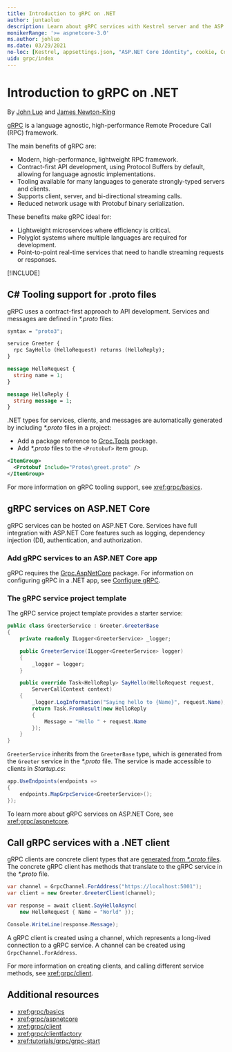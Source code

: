 ```yaml
---
title: Introduction to gRPC on .NET
author: juntaoluo
description: Learn about gRPC services with Kestrel server and the ASP.NET Core stack.
monikerRange: '>= aspnetcore-3.0'
ms.author: johluo
ms.date: 03/29/2021
no-loc: [Kestrel, appsettings.json, "ASP.NET Core Identity", cookie, Cookie, Blazor, "Blazor Server", "Blazor WebAssembly", "Identity", "Let's Encrypt", Razor, SignalR]
uid: grpc/index
---
```

# Introduction to gRPC on .NET

By [John Luo](https://github.com/juntaoluo) and [James Newton-King](https://twitter.com/jamesnk)

[gRPC](https://grpc.io/docs/guides/) is a language agnostic, high-performance Remote Procedure Call (RPC) framework.

The main benefits of gRPC are:
* Modern, high-performance, lightweight RPC framework.
* Contract-first API development, using Protocol Buffers by default, allowing for language agnostic implementations.
* Tooling available for many languages to generate strongly-typed servers and clients.
* Supports client, server, and bi-directional streaming calls.
* Reduced network usage with Protobuf binary serialization.

These benefits make gRPC ideal for:
* Lightweight microservices where efficiency is critical.
* Polyglot systems where multiple languages are required for development.
* Point-to-point real-time services that need to handle streaming requests or responses.

[!INCLUDE[](~/includes/gRPCazure.md)]

## C# Tooling support for .proto files

gRPC uses a contract-first approach to API development. Services and messages are defined in *\*.proto* files:

```protobuf
syntax = "proto3";

service Greeter {
  rpc SayHello (HelloRequest) returns (HelloReply);
}

message HelloRequest {
  string name = 1;
}

message HelloReply {
  string message = 1;
}
```

.NET types for services, clients, and messages are automatically generated by including *\*.proto* files in a project:

* Add a package reference to [Grpc.Tools](https://www.nuget.org/packages/Grpc.Tools/) package.
* Add *\*.proto* files to the `<Protobuf>` item group.

```xml
<ItemGroup>
  <Protobuf Include="Protos\greet.proto" />
</ItemGroup>
```

For more information on gRPC tooling support, see <xref:grpc/basics>.

## gRPC services on ASP.NET Core

gRPC services can be hosted on ASP.NET Core. Services have full integration with ASP.NET Core features such as logging, dependency injection (DI), authentication, and authorization.

### Add gRPC services to an ASP.NET Core app

gRPC requires the [Grpc.AspNetCore](https://www.nuget.org/packages/Grpc.AspNetCore) package. For information on configuring gRPC in a .NET app, see [Configure gRPC](xref:grpc/aspnetcore#configure-grpc).

### The gRPC service project template

The gRPC service project template provides a starter service:

```csharp
public class GreeterService : Greeter.GreeterBase
{
    private readonly ILogger<GreeterService> _logger;

    public GreeterService(ILogger<GreeterService> logger)
    {
        _logger = logger;
    }

    public override Task<HelloReply> SayHello(HelloRequest request,
        ServerCallContext context)
    {
        _logger.LogInformation("Saying hello to {Name}", request.Name);
        return Task.FromResult(new HelloReply 
        {
            Message = "Hello " + request.Name
        });
    }
}
```

`GreeterService` inherits from the `GreeterBase` type, which is generated from the `Greeter` service in the *\*.proto* file. The service is made accessible to clients in *Startup.cs*:

```csharp
app.UseEndpoints(endpoints =>
{
    endpoints.MapGrpcService<GreeterService>();
});
```

To learn more about gRPC services on ASP.NET Core, see <xref:grpc/aspnetcore>.

## Call gRPC services with a .NET client

gRPC clients are concrete client types that are [generated from *\*.proto* files](xref:grpc/basics#generated-c-assets). The concrete gRPC client has methods that translate to the gRPC service in the *\*.proto* file.

```csharp
var channel = GrpcChannel.ForAddress("https://localhost:5001");
var client = new Greeter.GreeterClient(channel);

var response = await client.SayHelloAsync(
    new HelloRequest { Name = "World" });

Console.WriteLine(response.Message);
```

A gRPC client is created using a channel, which represents a long-lived connection to a gRPC service. A channel can be created using `GrpcChannel.ForAddress`.

For more information on creating clients, and calling different service methods, see <xref:grpc/client>.

## Additional resources

* <xref:grpc/basics>
* <xref:grpc/aspnetcore>
* <xref:grpc/client>
* <xref:grpc/clientfactory>
* <xref:tutorials/grpc/grpc-start>
